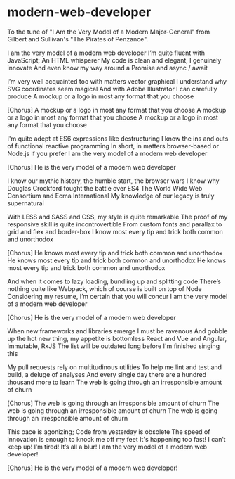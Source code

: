# modern-web-developer
To the tune of "I Am the Very Model of a Modern Major-General" from Gilbert and Sullivan's "The Pirates of Penzance".

I am the very model of a modern web developer
I’m quite fluent with JavaScript; An HTML whisperer
My code is clean and elegant, I genuinely innovate
And even know my way around a Promise and async / await

I’m very well acquainted too with matters vector graphical
I understand why SVG coordinates seem magical
And with Adobe Illustrator I can carefully produce
A mockup or a logo in most any format that you choose

[Chorus]
A mockup or a logo in most any format that you choose
A mockup or a logo in most any format that you choose
A mockup or a logo in most any format that you choose

I'm quite adept at ES6 expressions like destructuring
I know the ins and outs of functional reactive programming
In short, in matters browser-based or Node.js if you prefer
I am the very model of a modern web developer

[Chorus]
He is the very model of a modern web developer

I know our mythic history, the humble start, the browser wars
I know why Douglas Crockford fought the battle over ES4
The World Wide Web Consortium and Ecma International
My knowledge of our legacy is truly supernatural

With LESS and SASS and CSS, my style is quite remarkable
The proof of my responsive skill is quite incontrovertible
From custom fonts and parallax to grid and flex and border-box
I know most every tip and trick both common and unorthodox

[Chorus]
He knows most every tip and trick both common and unorthodox
He knows most every tip and trick both common and unorthodox
He knows most every tip and trick both common and unorthodox

And when it comes to lazy loading, bundling up and splitting code
There’s nothing quite like Webpack, which of course is built on top of Node
Considering my resume, I’m certain that you will concur
I am the very model of a modern web developer

[Chorus]
He is the very model of a modern web developer

When new frameworks and libraries emerge I must be ravenous
And gobble up the hot new thing, my appetite is bottomless
React and Vue and Angular, Immutable, RxJS
The list will be outdated long before I'm finished singing this

My pull requests rely on multitudinous utilities
To help me lint and test and build, a deluge of analyses
And every single day there are a hundred thousand more to learn
The web is going through an irresponsible amount of churn

[Chorus]
The web is going through an irresponsible amount of churn
The web is going through an irresponsible amount of churn
The web is going through an irresponsible amount of churn

This pace is agonizing; Code from yesterday is obsolete
The speed of innovation is enough to knock me off my feet
It's happening too fast! I can’t keep up! I’m tired! It’s all a blur!
I am the very model of a modern web developer!

[Chorus]
He is the very model of a modern web developer!
